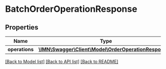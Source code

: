 # BatchOrderOperationResponse

## Properties
Name | Type | Description | Notes
------------ | ------------- | ------------- | -------------
**operations** | [**\IMN\Swagger\Client\Model\OrderOperationResponse[]**](OrderOperationResponse.md) |  | 

[[Back to Model list]](../README.md#documentation-for-models) [[Back to API list]](../README.md#documentation-for-api-endpoints) [[Back to README]](../README.md)


